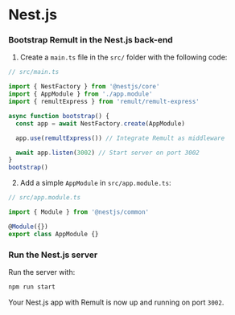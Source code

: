 # Nest.js

### Bootstrap Remult in the Nest.js back-end

1. Create a `main.ts` file in the `src/` folder with the following code:

```ts title="src/main.ts"
// src/main.ts

import { NestFactory } from '@nestjs/core'
import { AppModule } from './app.module'
import { remultExpress } from 'remult/remult-express'

async function bootstrap() {
  const app = await NestFactory.create(AppModule)

  app.use(remultExpress()) // Integrate Remult as middleware

  await app.listen(3002) // Start server on port 3002
}
bootstrap()
```

2. Add a simple `AppModule` in `src/app.module.ts`:

```ts title="src/app.module.ts"
// src/app.module.ts

import { Module } from '@nestjs/common'

@Module({})
export class AppModule {}
```

### Run the Nest.js server

Run the server with:

```sh
npm run start
```

Your Nest.js app with Remult is now up and running on port `3002`.
